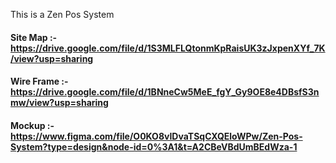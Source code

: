This is a Zen Pos System 

#### Site Map :- https://drive.google.com/file/d/1S3MLFLQtonmKpRaisUK3zJxpenXYf_7K/view?usp=sharing


#### Wire Frame :- https://drive.google.com/file/d/1BNneCw5MeE_fgY_Gy9OE8e4DBsfS3nmw/view?usp=sharing


#### Mockup :-https://www.figma.com/file/O0KO8vIDvaTSqCXQEloWPw/Zen-Pos-System?type=design&node-id=0%3A1&t=A2CBeVBdUmBEdWza-1